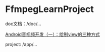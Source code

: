 # FfmpegLearnProject

doc文档：/doc/...

[Android音视频开发（一）：绘制view的三种方式](/doc/Android音视频开发（一）：绘制view的三种方式.md)

project: /app/...
